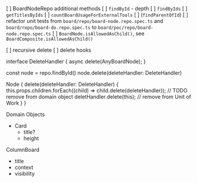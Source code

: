 [ ] BoardNodeRepo additional methods
  [ ] `findById` - depth
  [ ] `findByIds`
  [ ] `getTitlesByIds`
  [ ] `countBoardUsageForExternalTools`
  [ ] (`findParentOfId`)
[ ] refactor unit tests from 
    `board/repo/board-node.repo.spec.ts` and `board/repo/board-do.repo.spec.ts` 
    to `board/poc/repo/board-node.repo.spec.ts`
[ ] `BoardNode.isAllowedAsChild()`, see `BoardComposite.isAllowedAsChild()`

[ ] recursive delete
[ ] delete hooks

interface DeleteHandler {
  async delete(AnyBoardNode);
}

const node = repo.findById()
node.delete(deleteHandler: DeleteHandler)

Node {
  delete(deleteHandler: DeleteHandler) {
    this.props.children.forEach((child) => child.delete(deleteHandler));
    // TODO remove from domain object
    deletHandler.delete(this); // remove from Unit of Work
  }
}

Domain Objects

- Card
  - title?
  - height

ColumnBoard
  - title
  - context
  - visibility

